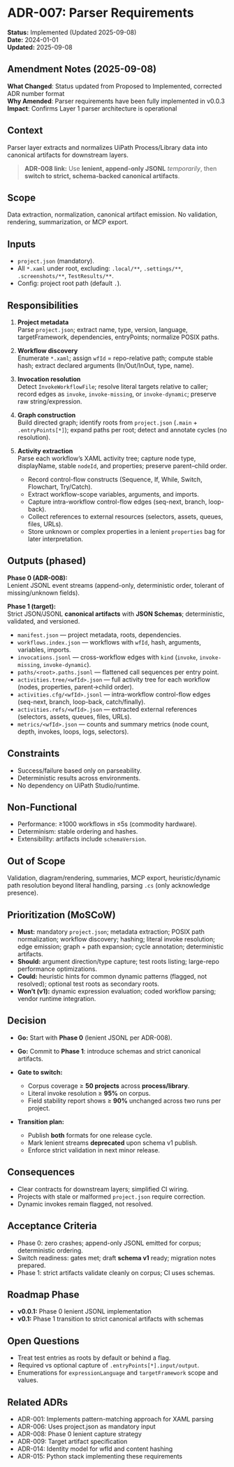 # ADR-007: Parser Requirements

**Status:** Implemented (Updated 2025-09-08)  
**Date:** 2024-01-01  
**Updated:** 2025-09-08

## Amendment Notes (2025-09-08)

**What Changed**: Status updated from Proposed to Implemented, corrected ADR number format  
**Why Amended**: Parser requirements have been fully implemented in v0.0.3  
**Impact**: Confirms Layer 1 parser architecture is operational

## Context

Parser layer extracts and normalizes UiPath Process/Library data into canonical artifacts for downstream layers.

> **ADR-008 link:** Use **lenient, append-only JSONL** *temporarily*, then **switch to strict, schema-backed canonical artifacts**.

## Scope

Data extraction, normalization, canonical artifact emission. No validation, rendering, summarization, or MCP export.

## Inputs

* `project.json` (mandatory).
* All `*.xaml` under root, excluding: `.local/**`, `.settings/**`, `.screenshots/**`, `TestResults/**`.
* Config: project root path (default `.`).

## Responsibilities

1. **Project metadata**  
   Parse `project.json`; extract name, type, version, language, targetFramework, dependencies, entryPoints; normalize POSIX paths.

2. **Workflow discovery**  
   Enumerate `*.xaml`; assign `wfId` = repo-relative path; compute stable hash; extract declared arguments (In/Out/InOut, type, name).

3. **Invocation resolution**  
   Detect `InvokeWorkflowFile`; resolve literal targets relative to caller; record edges as `invoke`, `invoke-missing`, or `invoke-dynamic`; preserve raw string/expression.

4. **Graph construction**  
   Build directed graph; identify roots from `project.json` (`.main` + `.entryPoints[*]`); expand paths per root; detect and annotate cycles (no resolution).

5. **Activity extraction**  
   Parse each workflow’s XAML activity tree; capture node type, displayName, stable `nodeId`, and properties; preserve parent–child order.  
   - Record control-flow constructs (Sequence, If, While, Switch, Flowchart, Try/Catch).  
   - Extract workflow-scope variables, arguments, and imports.  
   - Capture intra-workflow control-flow edges (seq-next, branch, loop-back).  
   - Collect references to external resources (selectors, assets, queues, files, URLs).  
   - Store unknown or complex properties in a lenient `properties` bag for later interpretation.

## Outputs (phased)

**Phase 0 (ADR-008):**  
Lenient JSONL event streams (append-only, deterministic order, tolerant of missing/unknown fields).

**Phase 1 (target):**  
Strict JSON/JSONL **canonical artifacts** with **JSON Schemas**; deterministic, validated, and versioned.

* `manifest.json` — project metadata, roots, dependencies.
* `workflows.index.json` — workflows with `wfId`, hash, arguments, variables, imports.
* `invocations.jsonl` — cross-workflow edges with `kind` (`invoke`, `invoke-missing`, `invoke-dynamic`).
* `paths/<root>.paths.jsonl` — flattened call sequences per entry point.
* `activities.tree/<wfId>.json` — full activity tree for each workflow (nodes, properties, parent→child order).
* `activities.cfg/<wfId>.jsonl` — intra-workflow control-flow edges (seq-next, branch, loop-back, catch/finally).
* `activities.refs/<wfId>.json` — extracted external references (selectors, assets, queues, files, URLs).
* `metrics/<wfId>.json` — counts and summary metrics (node count, depth, invokes, loops, logs, selectors).

## Constraints

* Success/failure based only on parseability.
* Deterministic results across environments.
* No dependency on UiPath Studio/runtime.

## Non-Functional

* Performance: ≥1000 workflows in ≤5s (commodity hardware).
* Determinism: stable ordering and hashes.
* Extensibility: artifacts include `schemaVersion`.

## Out of Scope

Validation, diagram/rendering, summaries, MCP export, heuristic/dynamic path resolution beyond literal handling, parsing `.cs` (only acknowledge presence).

## Prioritization (MoSCoW)

* **Must:** mandatory `project.json`; metadata extraction; POSIX path normalization; workflow discovery; hashing; literal invoke resolution; edge emission; graph + path expansion; cycle annotation; deterministic artifacts.
* **Should:** argument direction/type capture; test roots listing; large-repo performance optimizations.
* **Could:** heuristic hints for common dynamic patterns (flagged, not resolved); optional test roots as secondary roots.
* **Won’t (v1):** dynamic expression evaluation; coded workflow parsing; vendor runtime integration.

## Decision

* **Go:** Start with **Phase 0** (lenient JSONL per ADR-008).
* **Go:** Commit to **Phase 1**: introduce schemas and strict canonical artifacts.
* **Gate to switch:**

  * Corpus coverage ≥ **50 projects** across **process/library**.
  * Literal invoke resolution ≥ **95%** on corpus.
  * Field stability report shows ≥ **90%** unchanged across two runs per project.
* **Transition plan:**

  * Publish **both** formats for one release cycle.
  * Mark lenient streams **deprecated** upon schema v1 publish.
  * Enforce strict validation in next minor release.

## Consequences

* Clear contracts for downstream layers; simplified CI wiring.
* Projects with stale or malformed `project.json` require correction.
* Dynamic invokes remain flagged, not resolved.

## Acceptance Criteria

* Phase 0: zero crashes; append-only JSONL emitted for corpus; deterministic ordering.
* Switch readiness: gates met; draft **schema v1** ready; migration notes prepared.
* Phase 1: strict artifacts validate cleanly on corpus; CI uses schemas.

## Roadmap Phase

* **v0.0.1:** Phase 0 lenient JSONL implementation
* **v0.1:** Phase 1 transition to strict canonical artifacts with schemas

## Open Questions

* Treat test entries as roots by default or behind a flag.
* Required vs optional capture of `.entryPoints[*].input/output`.
* Enumerations for `expressionLanguage` and `targetFramework` scope and values.

## Related ADRs

* ADR-001: Implements pattern-matching approach for XAML parsing
* ADR-006: Uses project.json as mandatory input
* ADR-008: Phase 0 lenient capture strategy  
* ADR-009: Target artifact specification
* ADR-014: Identity model for wfId and content hashing
* ADR-015: Python stack implementing these requirements
